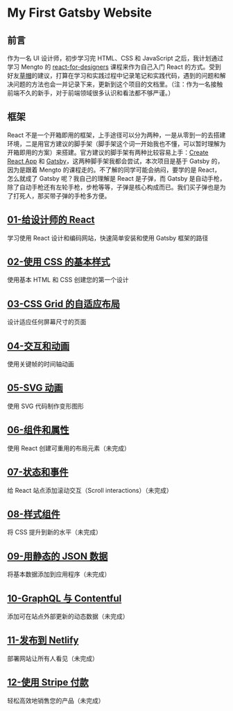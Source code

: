 # My First Gatsby Website

## 前言

作为一名 UI 设计师，初步学习完 HTML、CSS 和 JavaScript 之后，我计划通过学习 Mengto 的 [react-for-designers](https://designcode.io/react-for-designers) 课程来作为自己入门 React 的方式。受到好友[草帽](https://twitter.com/lijxse)的建议，打算在学习和实践过程中记录笔记和实践代码，遇到的问题和解决问题的方法也会一并记录下来，更新到这个项目的文档里。（注：作为一名接触前端不久的新手，对于前端领域很多认识和看法都不够严谨。）

## 框架

React 不是一个开箱即用的框架，上手途径可以分为两种，一是从零到一的去搭建环境，二是用官方建议的脚手架（脚手架这个词一开始我也不懂，可以暂时理解为开箱即用的方案）来搭建。官方建议的脚手架有两种比较容易上手：[Create React App](https://zh-hans.reactjs.org/docs/create-a-new-react-app.html#create-react-app) 和 [Gatsby](https://www.gatsbyjs.com/docs/)，这两种脚手架我都会尝试，本次项目是基于 Gatsby 的，因为是跟着 Mengto 的课程走的。不了解的同学可能会纳闷，要学的是 React，怎么就成了 Gatsby 呢？我自己的理解是 React 是子弹，而 Gatsby 是自动手枪，除了自动手枪还有左轮手枪，步枪等等，子弹是核心构成而已。我们买子弹也是为了打死人，那买带子弹的手枪多方便。

## [01-给设计师的 React](01-intro-to-react.md)

学习使用 React 设计和编码网站，快速简单安装和使用 Gatsby 框架的路径

## [02-使用 CSS 的基本样式](02-BasicStylinginCSS.md)

使用基本 HTML 和 CSS 创建您的第一个设计

## [03-CSS Grid 的自适应布局](03-AdaptiveLayoutswithCSSGrid.md)

设计适应任何屏幕尺寸的页面

## [04-交互和动画](04-InteractionsandAnimations.md)

使用关键帧的时间轴动画

## [05-SVG 动画](05-SVGAnimation.md)

使用 SVG 代码制作变形图形

## [06-组件和属性](06-ComponentsandProps.md)

使用 React 创建可重用的布局元素（未完成）

## [07-状态和事件](07-StatesandEvents.md)

给 React 站点添加滚动交互（Scroll interactions）（未完成）

## [08-样式组件](08-StyledComponents.md)

将 CSS 提升到新的水平（未完成）

## [09-用静态的 JSON 数据](09-StaticDatawithJSON.md)

将基本数据添加到应用程序（未完成）

## [10-GraphQL 与 Contentful](10-GraphQLwithContentful.md)

添加可在站点外部更新的动态数据（未完成）

## [11-发布到 Netlify](11-PublishtoNetlify.md)

部署网站让所有人看见（未完成）

## [12-使用 Stripe 付款](12-PaymentswithStripe.md)

轻松高效地销售您的产品（未完成）
